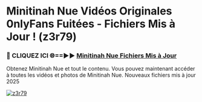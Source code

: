 # Minitinah Nue Vidéos Originales 0nlyFans Fuitées - Fichiers Mis à Jour ! (z3r79)

<h3>🔴 CLIQUEZ ICI 🌐==►► <a href="https://tinyurl.com/2pmr4ezf" rel="nofollow">Minitinah Nue Fichiers Mis à Jour</a></h3>

Obtenez Minitinah Nue et tout le contenu. Vous pouvez maintenant accéder à toutes les vidéos et photos de Minitinah Nue. Nouveaux fichiers mis à jour 2025

[![z3r79](https://i.imgur.com/6SNvagu.gif)](https://tinyurl.com/2pmr4ezf)
